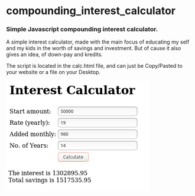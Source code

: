 # compounding_interest_calculator
<h3>Simple Javascript compounding interest calculator.</h3>
<p>A simple interest calculator, made with the main focus of educating my self and my kids in the worth of savings and investment. But of cause it also gives an idea, of down-pay and kredits.</p>

<p>The script is located in the calc.html file, and can just be Copy/Pasted to your website or a file on your Desktop.</p>


<a href="https://github.com/rune1979/compounding_interest_calculator/blob/master/calc.html"><img src="https://raw.githubusercontent.com/rune1979/compounding_interest_calculator/master/screendump.png" alt="Screenshot of compounding interest calculator"></a> 
